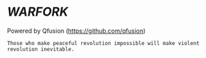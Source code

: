 # ___WARFORK___ 

Powered by Qfusion (https://github.com/qfusion)

`Those who make peaceful revolution impossible will make violent revolution inevitable.`